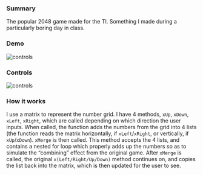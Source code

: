 ### Summary
The popular 2048 game made for the TI. Something I made during a particularly boring day in class.

### Demo
![controls](http://38.media.tumblr.com/e85941ae3a92ab670ce086855bc2977b/tumblr_inline_nd0urpQMmJ1t2vup9.gif)

### Controls
![controls](http://i.gyazo.com/a2918b335567431566e919718c316acd.png)

### How it works
I use a matrix to represent the number grid. I have 4 methods, `xUp`, `xDown`, `xLeft`, `xRight`, which are called depending on which direction the user inputs. When called, the function adds the numbers from the grid into 4 lists (the function reads the matrix horizontally, if `xLeft`/`xRight`, or vertically, if `xUp`/`xDown`). `xMerge` is then called. This method accepts the 4 lists, and contains a nested for loop which properly adds up the numbers so as to simulate the “combining” effect from the original game. After `xMerge` is called, the original `x(Left/Right/Up/Down)` method continues on, and copies the list back into the matrix, which is then updated for the user to see.

